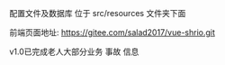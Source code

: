 配置文件及数据库 位于 src/resources 文件夹下面


前端页面地址: https://gitee.com/salad2017/vue-shrio.git

v1.0已完成老人大部分业务 事故 信息 
